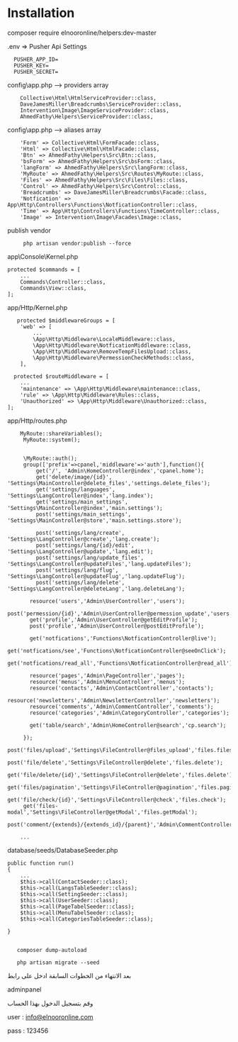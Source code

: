 # Installation
composer require elnooronline/helpers:dev-master
  

   .env  => Pusher Api Settings

      PUSHER_APP_ID=
      PUSHER_KEY=
      PUSHER_SECRET=
   
   config\app.php  --> providers array

        Collective\Html\HtmlServiceProvider::class,
        DaveJamesMiller\Breadcrumbs\ServiceProvider::class,
        Intervention\Image\ImageServiceProvider::class,
        AhmedFathy\Helpers\ServiceProvider::class,


  config\app.php  --> aliases array
  
        'Form' => Collective\Html\FormFacade::class,
        'Html' => Collective\Html\HtmlFacade::class,
        'Btn' => AhmedFathy\Helpers\Src\Btn::class,
        'bsForm' => AhmedFathy\Helpers\Src\bsForm::class,
        'langForm' => AhmedFathy\Helpers\Src\langForm::class,
        'MyRoute' => AhmedFathy\Helpers\Src\Routes\MyRoute::class,
        'Files' => AhmedFathy\Helpers\Src\Files\Files::class,
        'Control' => AhmedFathy\Helpers\Src\Control::class,
        'Breadcrumbs' => DaveJamesMiller\Breadcrumbs\Facade::class,
        'Notfication' => App\Http\Controllers\Functions\NotficationController::class,
        'Time' => App\Http\Controllers\Functions\TimeController::class,
        'Image' => Intervention\Image\Facades\Image::class,

 publish vendor 
 
         php artisan vendor:publish --force


   app\Console\Kernel.php

    protected $commands = [
        ...
        Commands\Controller::class,
        Commands\View::class,    
    ];

    
 app/Http/Kernel.php


       protected $middlewareGroups = [
        'web' => [
            ...
            \App\Http\Middleware\LocaleMiddleware::class,
            \App\Http\Middleware\NotficationMiddleware::class,
            \App\Http\Middleware\RemoveTempFilesUpload::class,
            \App\Http\Middleware\PermessionCheckMethods::class,
        ],

      protected $routeMiddleware = [
        ...
        'maintenance' => \App\Http\Middleware\maintenance::class,
        'rule' => \App\Http\Middleware\Rules::class,
        'Unauthorized' => \App\Http\Middleware\Unauthorized::class,
    ];

   app/Http/routes.php


        MyRoute::shareVariables();
         MyRoute::system();


         \MyRoute::auth();
         group(['prefix'=>cpanel,'middleware'=>'auth'],function(){
             get('/', 'Admin\HomeController@index','cpanel.home');
             get('delete/image/{id}', 'Settings\MainController@delete_files','settings.delete_files');
             get('settings/languages', 'Settings\LangController@index','lang.index');
             get('settings/main_settings', 'Settings\MainController@index','main.settings');
             post('settings/main_settings', 'Settings\MainController@store','main.settings.store');

             post('settings/lang/create', 'Settings\LangController@create','lang.create');
             post('settings/lang/{id}/edit', 'Settings\LangController@update','lang.edit');
             post('settings/lang/update_files', 'Settings\LangController@updateFiles','lang.updateFiles');
             post('settings/lang/flug', 'Settings\LangController@updateFlug','lang.updateFlug');
             post('settings/lang/delete', 'Settings\LangController@deleteLang','lang.deleteLang');

           resource('users','Admin\UserController','users');
           post('permession/{id}','Admin\UserController@permession_update','users.permession_update');
           get('profile','Admin\UserController@getEditProfile');
           post('profile','Admin\UserController@postEditProfile');

           get('notfications','Functions\NotficationController@live');
           get('notfications/see','Functions\NotficationController@seeOnClick');
           get('notfications/read_all','Functions\NotficationController@read_all');

           resource('pages','Admin\PageController','pages');
           resource('menus','Admin\MenuController','menus');
           resource('contacts','Admin\ContactController','contacts');
           resource('newsletters','Admin\NewsletterController','newsletters');
           resource('comments','Admin\CommentController','comments');
           resource('categories','Admin\CategoryController','categories');

           get('table/search','Admin\HomeController@search','cp.search');

         });
         post('files/upload','Settings\FileController@files_upload','files.files_upload');
         post('file/delete','Settings\FileController@delete','files.delete');
         get('file/delete/{id}','Settings\FileController@delete','files.delete');
         get('files/pagination','Settings\FileController@pagination','files.pagination');
         get('file/check/{id}','Settings\FileController@check','files.check');
         get('files-modal','Settings\FileController@getModal','files.getModal');
         post('comment/{extends}/{extends_id}/{parent}','Admin\CommentController@mainStore','comment.mainStore');

        ...

   database/seeds/DatabaseSeeder.php

    public function run()
    {
        ...
        $this->call(ContactSeeder::class);
        $this->call(LangsTableSeeder::class);
        $this->call(SettingSeeder::class);
        $this->call(UserSeeder::class);
        $this->call(PageTabelSeeder::class);
        $this->call(MenuTabelSeeder::class);
        $this->call(CategoriesTableSeeder::class);
        
    }

    
       composer dump-autoload
 
       php artisan migrate --seed

بعد الانتهاء من الخطوات السابقة ادخل على رابط 

  adminpanel 
  
وقم بتسجيل الدخول  بهذا الحساب

  user : info@elnooronline.com

  pass : 123456

